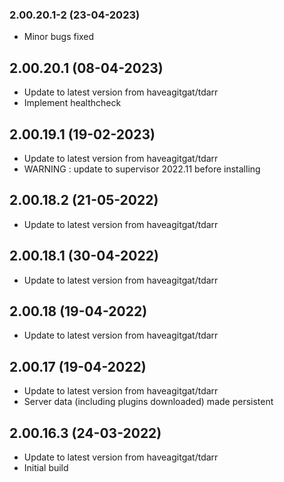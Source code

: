 ### 2.00.20.1-2 (23-04-2023)
- Minor bugs fixed

## 2.00.20.1 (08-04-2023)
- Update to latest version from haveagitgat/tdarr
- Implement healthcheck

## 2.00.19.1 (19-02-2023)
- Update to latest version from haveagitgat/tdarr
- WARNING : update to supervisor 2022.11 before installing

## 2.00.18.2 (21-05-2022)
- Update to latest version from haveagitgat/tdarr

## 2.00.18.1 (30-04-2022)
- Update to latest version from haveagitgat/tdarr

## 2.00.18 (19-04-2022)
- Update to latest version from haveagitgat/tdarr

## 2.00.17 (19-04-2022)
- Update to latest version from haveagitgat/tdarr
- Server data (including plugins downloaded) made persistent

## 2.00.16.3 (24-03-2022)

- Update to latest version from haveagitgat/tdarr
- Initial build
